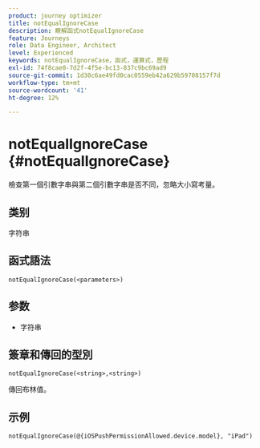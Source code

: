 ```yaml
---
product: journey optimizer
title: notEqualIgnoreCase
description: 瞭解函式notEqualIgnoreCase
feature: Journeys
role: Data Engineer, Architect
level: Experienced
keywords: notEqualIgnoreCase，函式，運算式，歷程
exl-id: 74f8cae0-7d2f-4f5e-bc13-837c9bc69ad9
source-git-commit: 1d30c6ae49fd0cac0559eb42a629b59708157f7d
workflow-type: tm+mt
source-wordcount: '41'
ht-degree: 12%

---
```


# notEqualIgnoreCase {#notEqualIgnoreCase}

檢查第一個引數字串與第二個引數字串是否不同，忽略大小寫考量。

## 类别

字符串

## 函式語法

`notEqualIgnoreCase(<parameters>)`

## 参数

* 字符串

## 簽章和傳回的型別

`notEqualIgnoreCase(<string>,<string>)`

傳回布林值。

## 示例

`notEqualIgnoreCase(@{iOSPushPermissionAllowed.device.model}, "iPad")`
